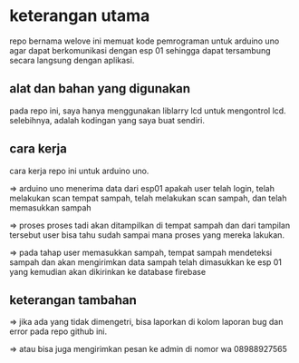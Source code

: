 # keterangan utama
repo bernama welove ini memuat kode pemrograman untuk arduino uno agar dapat berkomunikasi dengan esp 01 sehingga dapat tersambung secara langsung dengan aplikasi.
## alat dan bahan yang digunakan
pada repo ini, saya hanya menggunakan liblarry lcd untuk mengontrol lcd. selebihnya, adalah kodingan yang saya buat sendiri.
## cara kerja
cara kerja repo ini untuk arduino uno. 

=> arduino uno menerima data dari esp01 apakah user telah login, telah melakukan scan tempat sampah, telah melakukan scan sampah, dan telah memasukkan sampah 

=> proses proses tadi akan ditampilkan di tempat sampah dan dari tampilan tersebut user bisa tahu sudah sampai mana proses yang mereka lakukan.

=> pada tahap user memasukkan sampah, tempat sampah mendeteksi sampah dan akan mengirimkan data sampah telah dimasukkan ke esp 01 yang kemudian akan dikirinkan ke database firebase

## keterangan tambahan
=> jika ada yang tidak dimengetri, bisa laporkan di kolom laporan bug dan error pada repo github ini.

=> atau bisa juga mengirimkan pesan ke admin di nomor wa 08988927565